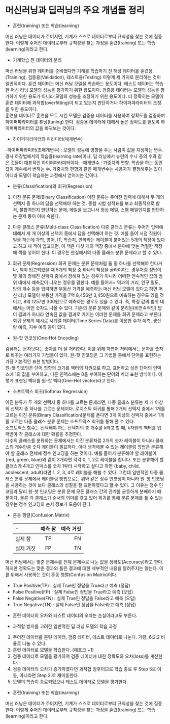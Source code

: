 # 머신러닝과 딥러닝의 주요 개념들 정리

<pr>
<pr>



- 훈련(training) 또는 학습(learning)

머신 러닝은 데이터가 주어지면, 기계가 스스로 데이터로부터 규칙성을 찾는 것에 집중한다. 이렇게 주어진 데이터로부터 규칙성을 찾는 과정을 훈련(training) 또는 학습(learning)이라고 한다.


- 기계학습 전 데이터의 분리 

머신 러닝을 위한 데이터를 준비했다면 기계를 학습하기 전 해당 데이터를 훈련용(Training), 검증용(Validation), 테스트용(Testing) 이렇게 세 가지로 분리하는 것이 일반적이다. 훈련 데이터는 머신 러닝 모델을 학습하는 용도이다. 테스트 데이터는 학습한 머신 러닝 모델의 성능을 평가하기 위한 용도이다. 검증용 데이터는 모델의 성능을 평가하기 위한 용도가 아니라 모델의 성능을 조정하기 위한 용도이다. 더 정확히는 모델이 훈련 데이터에 과적합(overfitting)이 되고 있는지 판단하거나 하이퍼파라미터의 조정을 위한 용도이다.    
훈련용 데이터로 훈련을 모두 시킨 모델은 검증용 데이터를 사용하여 정확도를 검증하며 하이퍼파라미터를 튜닝(tuning) 한다. 검증용 데이터에 대해서 높은 정확도를 얻도록 하이퍼파라미터의 값을 바꿔보는 것이다.


- 하이퍼파라미터와 파라미터(매개변수)

 -하이퍼파라미터(초매개변수) : 모델의 성능에 영향을 주는 사람이 값을 지정하는 변수. 경사 하강법에서의 학습률(learning rate)이나, 딥 러닝에서 뉴런의 수나 층의 수와 같은 것들이 대표적인 하이퍼파라미터이다.
 -매개변수 : 가중치와 편향. 학습을 하는 동안 값이 계속해서 변하는 수. 가중치와 편향과 같은 매개변수는 사용자가 결정해주는 값이 아니라 모델이 학습하는 과정에서 얻어지는 값이다.


- 분류(Classification)와 회귀(Regression)

1) 이진 분류 문제(Binary Classification)
이진 분류는 주어진 입력에 대해서 두 개의 선택지 중 하나의 답을 선택해야 하는 것. 종합 시험 성적표를 보고 최종적으로 합격, 불합격인지 판단하는 문제, 메일을 보고나서 정상 메일, 스팸 메일인지를 판단하는 문제 등이 이에 속한다.

2) 다중 클래스 분류(Multi-class Classification)
다중 클래스 분류는 주어진 입력에 대해서 세 개 이상의 선택지 중에서 답을 선택해야 하는 것. 예를 들어 서점 직원이 일을 하는데 과학, 영어, IT, 학습지, 만화라는 레이블이 붙어있는 5개의 책장이 있다고 하고 새 책이 입고되면, 이 책은 다섯 개의 책장 중에서 분야에 맞는 적절한 책장에 책을 넣어야 한다. 이 경우는 현실에서의 다중 클래스 분류 문제라고 할 수 있다.

3) 회귀 문제(Regression)
회귀 문제는 분류 문제처럼 둘 중 하나를 선택해야 한다거나, 책이 입고되었을 때 5개의 책장 중 하나의 책장을 골라야하는 경우처럼 정답이 몇 개의 정해진 선택지 중에서 정해져 있는 경우가 아니라 어떠한 연속적인 값의 범위 내에서 예측값이 나오는 경우를 말한다. 예를 들어서= 역과의 거리, 인구 밀도, 방의 개수 등을 입력하면 부동산 가격을 예측하는 머신 러닝 모델이 있다고 하면 머신 러닝 모델이 부동산 가격을 7억 8,456만 3,450원으로 예측하는 경우도 있을 것이고, 8억 1257만 300원으로 예측하는 경우도 있을 수 있다. 즉, 특정 값의 범위 내에서는 어떤 숫자도 나올 수 있다. 기존의 분류 문제와 같이 분리된(비연속적인) 답이 결과가 아니라 연속된 값을 결과로 가지는 이러한 문제를 회귀 문제라고 부른다. 회귀 문제의 예시로 시계열 데이터(Time Series Data)를 이용한 주가 예측, 생산량 예측, 지수 예측 등이 있다.


- 원-핫 인코딩(One-Hot Encoding)  

컴퓨터는 문자보다는 숫자를 더 잘 처리한다. 이를 위해 자연어 처리에서는 문자를 숫자로 바꾸는 여러가지 기법들이 있다. 원-핫 인코딩은 그 기법들 중에서 단어를 표현하는 가장 기본적인 표현 방법이다.   
원-핫 인코딩은 단어 집합의 크기를 벡터의 차원으로 하고, 표현하고 싶은 단어의 인덱스에 1의 값을 부여하고, 다른 인덱스에는 0을 부여하는 단어의 벡터 표현 방식이다. 이렇게 표현된 벡터를 원-핫 벡터(One-Hot vector)라고 한다.
 

- 소프트맥스 회귀(Softmax Regression)

이진 분류가 두 개의 선택지 중 하나를 고르는 문제라면, 다중 클래스 분류는 세 개 이상의 선택지 중 하나를 고르는 문제이다. 로지스틱 회귀를 통해 2개의 선택지 중에서 1개를 고르는 이진 분류(Binary Classification)문제를 푼다면 3개 이상의 선택지 중에서 1개를 고르는 다중 클래스 분류 문제는 소프트맥스 회귀를 통해 풀 수 있다.    
소프트맥스 함수는 선택해야 하는 선택지의 총 개수를 k라고 할 때, k차원의 벡터를 입력받아 각 클래스에 대한 확률을 추정한다.   
다수의 클래스를 분류하는 문제에서는 이진 분류처럼 2개의 숫자 레이블이 아니라 클래스의 개수만큼 숫자 레이블이 필요하다. 이때 생각해볼 수 있는 레이블링 방법은 분류해야 할 클래스 전체에 정수 인코딩을 하는 것이다. 예를 들어서 분류해야 할 레이블이 {red, green, blue}와 같이 3개라면 각각 0, 1, 2로 레이블을 합니다. 또는 분류해야 할 클래스가 4개고 인덱스를 숫자 1부터 시작하고 싶다고 하면 {baby, child, adolescent, adult}라면 1, 2, 3, 4로 레이블을 해볼 수 있다. 그런데 일반적인 다중 클래스 분류 문제에서 레이블링 방법으로는 위와 같은 정수 인코딩이 아니라 원-핫 인코딩을 사용하는 것이 보다 클래스의 성질을 잘 표현하였다고 할 수 있다. 그 이유는 정수 인코딩과 달리 원-핫 인코딩은 분류 문제 모든 클래스 간의 관계를 균등하게 분배하기 때문이다. 물론 각 클래스가 순서의 의미를 갖고 있어 회귀를 통해 분류 문제를 풀 수 있는 경우는 정수 인코딩의 순서 정보가 도움이 된다.


- 혼동 행렬(Confusion Matrix)
  
  | -   | 예측 참   | 예측 거짓 |
  |:--------|:--------:|--------:|
  | 실제 참   | TP | FN       |
  | 실제 거짓     | FP   | TN      |

머신 러닝에서는 맞춘 문제수를 전체 문제수로 나눈 값을 정확도(Accuracy)라고 한다. 하지만 정확도는 맞춘 결과와 틀린 결과에 대한 세부적인 내용을 알려주지는 않는다. 이를 위해서 사용하는 것이 혼동 행렬(Confusion Matrix)이다. 

* True Positive(TP) : 실제 True인 정답을 True라고 예측 (정답)
* False Positive(FP) : 실제 False인 정답을 True라고 예측 (오답)
* False Negative(FN) : 실제 True인 정답을 False라고 예측 (오답)
* True Negative(TN) : 실제 False인 정답을 False라고 예측 (정답)


- 훈련 데이터의 오차와 테스트 데이터의 오차는 손실이라고도 부른다.


- 과적합 방지를 고려한 일반적인 딥 러닝 모델의 학습 과정

1. 주어진 데이터를 훈련 데이터, 검증 데이터, 테스트 데이터로 나눈다. 가령, 6:2:2 비율로 나눌 수 있다.
2. 훈련 데이터로 모델을 학습한다. (에포크 +1)
3. 검증 데이터로 모델을 평가하여 검증 데이터에 대한 정확도와 오차(loss)를 계산한다.
4. 검증 데이터의 오차가 증가하였다면 과적합 징후이므로 학습 종료 후 Step 5로 이동, 아니라면 Step 2.로 재이동한다.
5. 모델의 학습이 종료되었으니 테스트 데이터로 모델을 평가한다.


- 훈련(training) 또는 학습(learning)

머신 러닝은 데이터가 주어지면, 기계가 스스로 데이터로부터 규칙성을 찾는 것에 집중한다. 이렇게 주어진 데이터로부터 규칙성을 찾는 과정을 훈련(training) 또는 학습(learning)이라고 한다.

